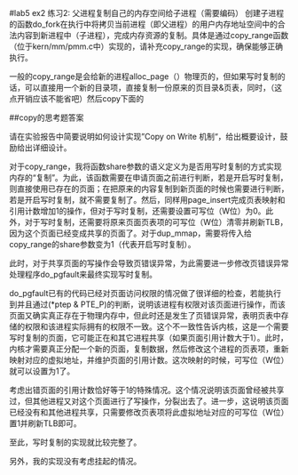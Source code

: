 #lab5 ex2
练习2: 父进程复制自己的内存空间给子进程（需要编码）
创建子进程的函数do_fork在执行中将拷贝当前进程（即父进程）的用户内存地址空间中的合法内容到新进程中（子进程），完成内存资源的复制。具体是通过copy_range函数（位于kern/mm/pmm.c中）实现的，请补充copy_range的实现，确保能够正确执行。

一般的copy_range是会给新的进程alloc_page（）物理页的，但如果写时复制的话，可以直接用一个新的目录项，直接复制一份原来的页目录&页表，同时，（这点开销应该不能省吧）然后copy下面的

##copy的思考题答案

请在实验报告中简要说明如何设计实现”Copy on Write 机制“，给出概要设计，鼓励给出详细设计。

对于copy_range，我将函数share参数的语义定义为是否用写时复制的方式实现内存的“复制”。为此，该函数需要在申请页面之前进行判断，若是开启写时复制，则直接使用已存在的页面；在把原来的内容复制到新页面的时候也需要进行判断，若是开启写时复制，就不需要复制了。然后，同样用page_insert完成页表映射和引用计数增加1的操作，但对于写时复制，还需要设置可写位（W位）为0。此外，对于写时复制，还需要将原来页面页表项的可写位（W位）清零并刷新TLB，因为这个页面已经变成共享的页面了。对于dup_mmap，需要将传入给copy_range的share参数变为1（代表开启写时复制）。

此时，对于共享页面的写操作会导致页错误异常，为此需要进一步修改页错误异常处理程序do_pgfault来最终实现写时复制。

do_pgfault已有的代码已经对页面访问权限的情况做了很详细的检查，若能执行到并且通过(*ptep & PTE_P)的判断，说明该进程有权限对该页面进行操作，而该页面又确实真正存在于物理内存中，但此时还是发生了页错误异常，表明页表中存储的权限和该进程实际拥有的权限不一致。这个不一致性告诉内核，这是一个需要写时复制的页面，它可能正在和其它进程共享（如果页面引用计数大于1）。此时，内核才需要真正分配一个新的页面，复制数据，然后修改这个进程的页表项，重新映射对应的虚拟地址，并维护页面的引用计数。这次映射的时候，可写位（W位）就可以设置为1了。

考虑出错页面的引用计数恰好等于1的特殊情况。这个情况说明该页面曾经被共享过，但其他进程又对这个页面进行了写操作，分裂出去了。进一步，这说明该页面已经没有和其他进程共享，只需要修改页表项将此虚拟地址对应的可写位（W位）置1并刷新TLB即可。

至此，写时复制的实现就比较完整了。

另外，我的实现没有考虑挂起的情况。